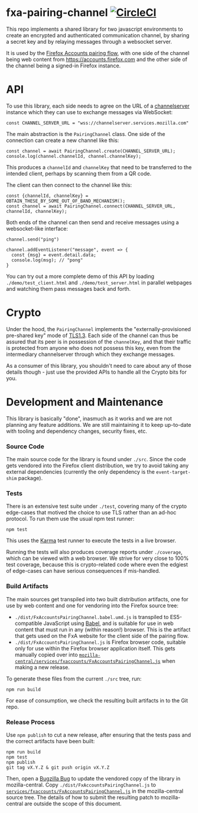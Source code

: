 # fxa-pairing-channel [![CircleCI](https://circleci.com/gh/mozilla/fxa-pairing-channel/tree/master.svg?style=svg)](https://circleci.com/gh/mozilla/fxa-pairing-channel/tree/master)

This repo implements a shared library for two javascript environments
to create an encrypted and authenticated communication channel, by
sharing a secret key and by relaying messages through a websocket server.

It is used by the [Firefox Accounts pairing flow](
https://mozilla.github.io/ecosystem-platform/docs/features/firefox-accounts/pairing),
with one side of the channel being web content from https://accounts.firefox.com and
the other side of the channel being a signed-in Firefox instance.


API
===

To use this library, each side needs to agree on the URL of a
[channelserver](https://github.com/mozilla-services/channelserver)
instance which they can use to exchange messages via WebSocket:

```
const CHANNEL_SERVER_URL = "wss://channelserver.services.mozilla.com"
```

The main abstraction is the `PairingChannel` class.
One side of the connection can create a new channel like this:

```
const channel = await PairingChannel.create(CHANNEL_SERVER_URL);
console.log(channel.channelId, channel.channelKey);
```

This produces a `channelId` and `channelKey` that need to be transferred to
the intended client, perhaps by scanning them from a QR code.

The client can then connect to the channel like this:

```
const {channelId, channelKey} = OBTAIN_THESE_BY_SOME_OUT_OF_BAND_MECHANISM();
const channel = await PairingChannel.connect(CHANNEL_SERVER_URL, channelId, channelKey);
```

Both ends of the channel can then send and receive messages using a websocket-like
interface:

```
channel.send("ping")

channel.addEventListener("message", event => {
  const {msg} = event.detail.data;
  console.log(msg); // "pong"
}
```

You can try out a more complete demo of this API by loading
`./demo/test_client.html` and `./demo/test_server.html` in
parallel webpages and watching them pass messages back and forth.


Crypto
======

Under the hood, the `PairingChannel` implements the "externally-provisioned
pre-shared key" mode of [TLS1.3](https://tools.ietf.org/html/rfc8446).
Each side of the channel can thus be assured that its peer is in possession
of the `channelKey`, and that their traffic is protected from anyone who
does not possess this key, even from the intermediary channelserver through
which they exchange messages.

As a consumer of this library, you shouldn't need to care about any of those
details though - just use the provided APIs to handle all the Crypto bits
for you.


Development and Maintenance
===========================

This library is basically "done", inasmuch as it works and we are not planning
any feature additions. We are still maintaining it to keep up-to-date with tooling
and dependency changes, security fixes, etc.

### Source Code

The main source code for the library is found under `./src`. Since the code gets
vendored into the Firefox client distribution, we try to avoid taking any external
dependencies (currently the only dependency is the `event-target-shim` package).

### Tests

There is an extensive test suite under `./test`, covering many of the crypto edge-cases
that motived the choice to use TLS rather than an ad-hoc protocol. To run them use the
usual npm test runner:

```
npm test
```

This uses the [Karma](https://karma-runner.github.io) test runner to execute
the tests in a live browser.

Running the tests will also produces coverage reports under `./coverage`,
which can be viewed with a web browser. We strive for very close to 100%
test coverage, because this is crypto-related code where even the edgiest
of edge-cases can have serious consequences if mis-handled.

### Build Artifacts

The main sources get transpiled into two built distribution artifacts, one for use by
web content and one for vendoring into the Firefox source tree:

* `./dist/FxAccountsPairingChannel.babel.umd.js` is transpiled to ES5-compatible JavaScript
  using [Babel](https://babeljs.io/), and is suitable for use in web content that must
  run in any (within reason!) browser. This is the artifact that gets used on the FxA
  website for the client side of the pairing flow.
* `./dist/FxAccountsPairingChannel.js` is Firefox browser code, suitable only for use
  within the Firefox browser application itself. This gets manually copied over into
  [`mozilla-central/services/fxaccounts/FxAccountsPairingChannel.js`](
  https://searchfox.org/mozilla-central/source/services/fxaccounts/FxAccountsPairingChannel.js)
  when making a new release.

To generate these files from the current `./src` tree, run:

```
npm run build
```

For ease of consumption, we check the resulting built artifacts in to the Git repo.

### Release Process

Use `npm publish` to cut a new release, after ensuring that the tests pass and the
correct artifacts have been built:

```
npm run build
npm test
npm publish
git tag vX.Y.Z & git push origin vX.Y.Z
```

Then, open a [Bugzilla Bug](https://bugzilla.mozilla.org/enter_bug.cgi?product=Firefox&component=Firefox%20Accounts) to update the vendored copy of the library in mozilla-central.
Copy `./dist/FxAccountsPairingChannel.js` to [`services/fxaccounts/FxAccountsPairingChannel.js`](
https://searchfox.org/mozilla-central/source/services/fxaccounts/FxAccountsPairingChannel.js) in
the mozilla-central source tree. The details of how to submit the resulting patch to mozilla-central
are outside the scope of this document.
